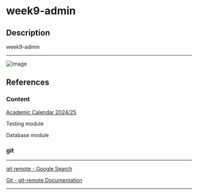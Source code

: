 # week9-admin

## Description

week9-admin

____

![image](https://github.com/user-attachments/assets/166e32d1-62e0-4d2d-8eb7-53f70c3b7a04)

## References

### Content

[Academic Calendar 2024/25](https://www.ul.ie/academic-registry/academic-calendars-past-future/academic-calendar-2024/25)

Testing module

Database module

### git

____

[git remote - Google Search](https://www.google.com/search?q=git+remote&oq=git+remote&gs_lcrp=EgZjaHJvbWUyCQgAEEUYORiABDIHCAEQABiABDIHCAIQABiABDIGCAMQRRhAMgcIBBAAGIAEMgcIBRAAGIAEMgYIBhBFGDwyBggHEEUYQdIBCDM5MDNqMGo3qAIAsAIA&sourceid=chrome&ie=UTF-8)

[Git - git-remote Documentation](https://git-scm.com/docs/git-remote)

____
